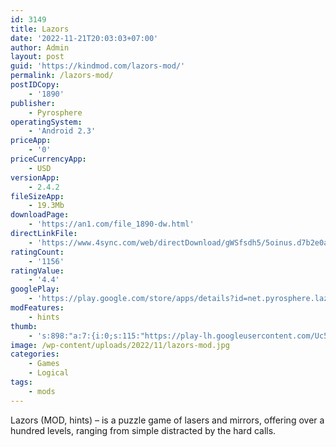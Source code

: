 ```yaml
---
id: 3149
title: Lazors
date: '2022-11-21T20:03:03+07:00'
author: Admin
layout: post
guid: 'https://kindmod.com/lazors-mod/'
permalink: /lazors-mod/
postIDCopy:
    - '1890'
publisher:
    - Pyrosphere
operatingSystem:
    - 'Android 2.3'
priceApp:
    - '0'
priceCurrencyApp:
    - USD
versionApp:
    - 2.4.2
fileSizeApp:
    - 19.3Mb
downloadPage:
    - 'https://an1.com/file_1890-dw.html'
directLinkFile:
    - 'https://www.4sync.com/web/directDownload/gWSfsdh5/5oinus.d7b2e0adf94e7c13678ed363fb092757'
ratingCount:
    - '1156'
ratingValue:
    - '4.4'
googlePlay:
    - 'https://play.google.com/store/apps/details?id=net.pyrosphere.lazors'
modFeatures:
    - hints
thumb:
    - 's:898:"a:7:{i:0;s:115:"https://play-lh.googleusercontent.com/Uc5j4zvsk9wzCo8AAGvizFxJUK_afuQslHfJg0O2bhnd6dF1AeTLTweI4jVallXEDmA=w526-h296";i:1;s:115:"https://play-lh.googleusercontent.com/cpXRKwTxve4mqeo7NChiKT97l30CkOq6Q7cmZmCcFJOfSFkR0Fr8OcZEVVPgds4lu50=w526-h296";i:2;s:114:"https://play-lh.googleusercontent.com/RodKv-nDHQILn-pVXOFSbaMhwsE5eBF-6PiTY66JrXMwf8fxbVqOuP_odIFLJ7QYoQ=w526-h296";i:3;s:114:"https://play-lh.googleusercontent.com/CrnhaLrP9GXmUpGWnOXItUJS5f4ord71X849NmrhAVOPSArqVFAkWP-6Yl7rzoU5TQ=w526-h296";i:4;s:114:"https://play-lh.googleusercontent.com/PsCrSpKTkyxfVujtqJoNGh_aI37QKwtQ0xVKazdQp_SAHj-P_APtBinZTYImj7AabQ=w526-h296";i:5;s:114:"https://play-lh.googleusercontent.com/Yyj1Yn02HR3u1smFPCrS4eboVnuwN9llHWgNOW1AOqiBchhNl7tsyR67Crl2mMoh8g=w526-h296";i:6;s:115:"https://play-lh.googleusercontent.com/xt59a9Tbagjxwyjvuv37Y_SQqvKgcz2V34qurtQvC5JP_FHprpr_sxB524SqyKoBjhw=w526-h296";}";'
image: /wp-content/uploads/2022/11/lazors-mod.jpg
categories:
    - Games
    - Logical
tags:
    - mods
---
```


Lazors (MOD, hints) – is a puzzle game of lasers and mirrors, offering over a hundred levels, ranging from simple distracted by the hard calls.